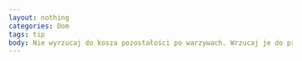 ```yaml
---
layout: nothing
categories: Dom
tags: tip
body: Nie wyrzucaj do kosza pozostałości po warzywach. Wrzucaj je do przydomowego kompostownika. Pod wpływem tlenu i mikroorganizmów powstanie z nich zdrowy kompost.
---
```

